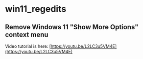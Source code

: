 # win11_regedits

## Remove Windows 11 "Show More Options" context menu

Video tutorial is here: [https://youtu.be/L2LC3u5VM4E](https://youtu.be/L2LC3u5VM4E)
